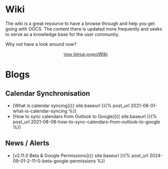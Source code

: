 # Wiki

The wiki is a great resource to have a browse through and help you get going with OGCS. The content there is updated more frequently and seeks to serve as a knowledge base for the user community.

Why not have a look around now?
<div style="margin: auto; text-align: center;">
  <a href="{{ site.github-repo }}/wiki" class="button" onClick="handleClickEvent('outbound', 'Project Wiki');">
    <small>View GitHub project</small>Wiki
  </a>
</div>

# Blogs

## Calendar Synchronisation

* [What is calendar syncing]({{ site.baseurl }}{% post_url 2021-08-01-what-is-calendar-syncing %})
* [How to sync calendars from Outlook to Google]({{ site.baseurl }}{% post_url 2021-08-08-how-to-sync-calendars-from-outlook-to-google %})

## News / Alerts

* [v2.11.0 Beta &amp; Google Permissions]({{ site.baseurl }}{% post_url 2024-09-01-2-11-0-beta-google-permissions %})
